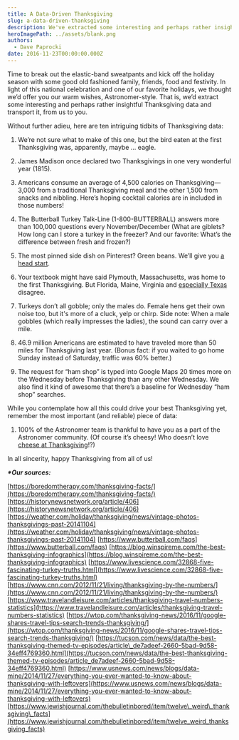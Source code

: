 ```yaml
---
title: A Data-Driven Thanksgiving
slug: a-data-driven-thanksgiving
description: We've extracted some interesting and perhaps rather insightful Thanksgiving data to transport from us to you.
heroImagePath: ../assets/blank.png
authors:
  - Dave Paprocki
date: 2016-11-23T00:00:00.000Z
---
```


Time to break out the elastic-band sweatpants and kick off the holiday season with some good old fashioned family, friends, food and festivity. In light of this national celebration and one of our favorite holidays, we thought we’d offer you our warm wishes, Astronomer-style. That is, we’d extract some interesting and perhaps rather insightful Thanksgiving data and transport it, from us to you.

Without further adieu, here are ten intriguing tidbits&nbsp;of Thanksgiving data:

1. We’re not sure what to make of this one, but the bird eaten at the first Thanksgiving was, apparently, maybe … eagle.

1. James Madison once declared two Thanksgivings in one very wonderful year (1815).

1. Americans consume an average of 4,500 calories on Thanksgiving—3,000 from a traditional Thanksgiving meal and the other 1,500 from snacks and nibbling. Here’s hoping cocktail calories are in included in those numbers!

1. The Butterball Turkey Talk-Line&nbsp;(1-800-BUTTERBALL) answers more than 100,000 questions every November/December (What are giblets? How long can I store a turkey in the freezer? And our favorite: What’s the difference between fresh and frozen?)

1. The most pinned side dish on Pinterest? Green beans. We’ll give you [a head start](https://www.pinterest.com/search/pins/?q=greenbeans&rs=typed&term_meta%5B%5D=green%7Ctyped&term_meta%5B%5D=beans%7Ctyped).

1. Your textbook might have said Plymouth, Massachusetts, was home to the first Thanksgiving. But Florida, Maine, Virginia and [especially Texas](https://texasalmanac.com/topics/history/timeline/first-thanksgiving) disagree.

1. Turkeys don’t all gobble; only the males do. Female hens get their own noise too, but it's more of a cluck, yelp or chirp. Side note: When a male gobbles (which really impresses the ladies), the sound&nbsp;can carry over a mile.

1. 46.9 million Americans are estimated to have traveled more than 50 miles for Thanksgiving last year. (Bonus fact: if you waited to go home Sunday instead of Saturday, traffic was 60% better.)

1. The request for “ham shop” is typed into Google Maps 20 times more on the Wednesday before Thanksgiving than any other Wednesday. We also find it kind of awesome that there’s a baseline for Wednesday “ham shop” searches.

While you contemplate how all this could drive your best Thanksgiving yet, remember the most important (and reliable) piece of data:

1. 100% of the Astronomer team is thankful to have you as a part of the Astronomer community. (Of course it’s cheesy! Who doesn’t love [cheese at Thanksgiving](https://www.bustle.com/articles/49177-11-cheesy-recipes-to-make-sure-this-is-the-best-thanksgiving-youve-ever-had)!?)

In all sincerity, happy Thanksgiving from all of us!

**_\*Our sources:_**

[https://boredomtherapy.com/thanksgiving-facts/](https://boredomtherapy.com/thanksgiving-facts/) [https://historynewsnetwork.org/article/406](https://historynewsnetwork.org/article/406) [https://weather.com/holiday/thanksgiving/news/vintage-photos-thanksgivings-past-20141104](https://weather.com/holiday/thanksgiving/news/vintage-photos-thanksgivings-past-20141104) [https://www.butterball.com/faqs](https://www.butterball.com/faqs) [https://blog.winspireme.com/the-best-thanksgiving-infographics](https://blog.winspireme.com/the-best-thanksgiving-infographics) [https://www.livescience.com/32868-five-fascinating-turkey-truths.html](https://www.livescience.com/32868-five-fascinating-turkey-truths.html) [https://www.cnn.com/2012/11/21/living/thanksgiving-by-the-numbers/](https://www.cnn.com/2012/11/21/living/thanksgiving-by-the-numbers/) [https://www.travelandleisure.com/articles/thanksgiving-travel-numbers-statistics](https://www.travelandleisure.com/articles/thanksgiving-travel-numbers-statistics) [https://wtop.com/thanksgiving-news/2016/11/google-shares-travel-tips-search-trends-thanksgiving/](https://wtop.com/thanksgiving-news/2016/11/google-shares-travel-tips-search-trends-thanksgiving/) [https://tucson.com/news/data/the-best-thanksgiving-themed-tv-episodes/article\_de7adeef-2660-5bad-9d58-34eff4769360.html](https://tucson.com/news/data/the-best-thanksgiving-themed-tv-episodes/article_de7adeef-2660-5bad-9d58-34eff4769360.html) [https://www.usnews.com/news/blogs/data-mine/2014/11/27/everything-you-ever-wanted-to-know-about-thanksgiving-with-leftovers](https://www.usnews.com/news/blogs/data-mine/2014/11/27/everything-you-ever-wanted-to-know-about-thanksgiving-with-leftovers) [https://www.jewishjournal.com/thebulletinbored/item/twelve\_weird\_thanksgiving\_facts](https://www.jewishjournal.com/thebulletinbored/item/twelve_weird_thanksgiving_facts)&nbsp;


